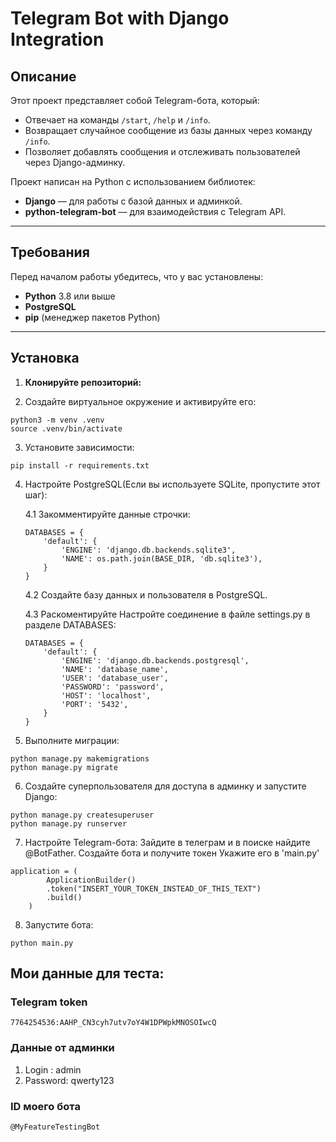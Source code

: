 # Telegram Bot with Django Integration

## Описание
Этот проект представляет собой Telegram-бота, который:
- Отвечает на команды `/start`, `/help` и `/info`.
- Возвращает случайное сообщение из базы данных через команду `/info`.
- Позволяет добавлять сообщения и отслеживать пользователей через Django-админку.

Проект написан на Python с использованием библиотек:
- **Django** — для работы с базой данных и админкой.
- **python-telegram-bot** — для взаимодействия с Telegram API.

---

## Требования

Перед началом работы убедитесь, что у вас установлены:
- **Python** 3.8 или выше
- **PostgreSQL**
- **pip** (менеджер пакетов Python)

---

## Установка

1. **Клонируйте репозиторий:**

2. Создайте виртуальное окружение и активируйте его:
```commandline
python3 -m venv .venv
source .venv/bin/activate
```

3. Установите зависимости:
```commandline
pip install -r requirements.txt
```

4. Настройте PostgreSQL(Если вы используете SQLite, пропустите этот шаг):

   4.1 Закомментируйте данные строчки:
   ```commandline
   DATABASES = {
       'default': {
           'ENGINE': 'django.db.backends.sqlite3',
           'NAME': os.path.join(BASE_DIR, 'db.sqlite3'),
       }
   }
   ```

   4.2 Создайте базу данных и пользователя в PostgreSQL.

   4.3 Раскоментируйте Настройте соединение в файле settings.py в разделе DATABASES:

   ```commandline
   DATABASES = {
       'default': {
           'ENGINE': 'django.db.backends.postgresql',
           'NAME': 'database_name',
           'USER': 'database_user',
           'PASSWORD': 'password',
           'HOST': 'localhost',
           'PORT': '5432',
       }
   }
   ```
5. Выполните миграции:
```commandline
python manage.py makemigrations
python manage.py migrate
```
6. Создайте суперпользователя для доступа в админку и запустите Django:
```commandline
python manage.py createsuperuser
python manage.py runserver
```
7. Настройте Telegram-бота:
Зайдите в телеграм и в поиске найдите @BotFather.
Создайте бота и получите токен
Укажите его в 'main.py'
```commandline
application = (
        ApplicationBuilder()
        .token("INSERT_YOUR_TOKEN_INSTEAD_OF_THIS_TEXT")
        .build()
    )
```
8. Запустите бота:
```commandline
python main.py
```

## Мои данные для теста:

### Telegram token
```commandline
7764254536:AAHP_CN3cyh7utv7oY4W1DPWpkMNOSOIwcQ
```

### Данные от админки

1. Login : admin
2. Password: qwerty123

### ID моего бота
```commandline
@MyFeatureTestingBot
```

